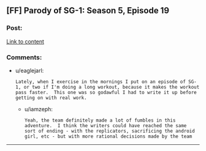 ## [FF] Parody of SG-1: Season 5, Episode 19

### Post:

[Link to content](https://www.fanfiction.net/s/11361802/9/What-if-SG-1-weren-t-stupid)

### Comments:

- u/eaglejarl:
  ```
  Lately, when I exercise in the mornings I put on an episode of SG-1, or two if I'm doing a long workout, because it makes the workout pass faster.  This one was so godawful I had to write it up before getting on with real work.
  ```

  - u/iamzeph:
    ```
    Yeah, the team definitely made a lot of fumbles in this adventure.  I think the writers could have reached the same sort of ending - with the replicators, sacrificing the android girl, etc - but with more rational decisions made by the team
    ```

---

